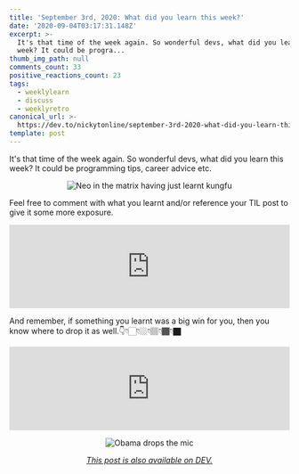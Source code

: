 ```yaml
---
title: 'September 3rd, 2020: What did you learn this week?'
date: '2020-09-04T03:17:31.148Z'
excerpt: >-
  It's that time of the week again. So wonderful devs, what did you learn this
  week? It could be progra...
thumb_img_path: null
comments_count: 33
positive_reactions_count: 23
tags:
  - weeklylearn
  - discuss
  - weeklyretro
canonical_url: >-
  https://dev.to/nickytonline/september-3rd-2020-what-did-you-learn-this-week-3ggk
template: post
---
```

It's that time of the week again. So wonderful devs, what did you learn this week? It could be programming tips, career advice etc.

<center>

![Neo in the matrix having just learnt kungfu](https://media.giphy.com/media/3o7btNhMBytxAM6YBa/giphy.gif)
</center>

Feel free to comment with what you learnt and/or reference your TIL post to give it some more exposure.


<iframe class="liquidTag" src="https://dev.to/embed/tag?args=todayilearned" style="border: 0; width: 100%;"></iframe>


And remember, if something you learnt was a big win for you, then you know where to drop it as well.👇👇🏻👇🏼👇🏽👇🏾👇🏿


<iframe class="liquidTag" src="https://dev.to/embed/link?args=https%3A%2F%2Fdev.to%2Fdevteam%2Fwhat-was-your-win-this-week-183i" style="border: 0; width: 100%;"></iframe>


<center>

![Obama drops the mic](https://media.giphy.com/media/3o7qDEq2bMbcbPRQ2c/giphy.gif)

*[This post is also available on DEV.](https://dev.to/nickytonline/september-3rd-2020-what-did-you-learn-this-week-3ggk)*


<script>
const parent = document.getElementsByTagName('head')[0];
const script = document.createElement('script');
script.type = 'text/javascript';
script.src = 'https://cdnjs.cloudflare.com/ajax/libs/iframe-resizer/4.1.1/iframeResizer.min.js';
script.charset = 'utf-8';
script.onload = function() {
    window.iFrameResize({}, '.liquidTag');
};
parent.appendChild(script);
</script>    
